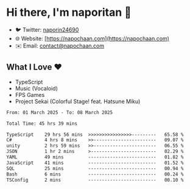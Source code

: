 # Hi there, I'm naporitan 👋

- 🐦 Twitter: [naporin24690](https://twitter.com/naporin24690)
- 🌐 Website: [https://napochaan.com](https://napochaan.com)
- ✉️ Email: [contact@napochaan.com](mailto:contact@napochaan.com)

## What I Love ❤️
- TypeScript
- Music (Vocaloid)
- FPS Games
- Project Sekai (Colorful Stage! feat. Hatsune Miku)

<!--START_SECTION:waka-->

```txt
From: 01 March 2025 - To: 08 March 2025

Total Time: 45 hrs 39 mins

TypeScript    29 hrs 56 mins  >>>>>>>>>>>>>>>>---------   65.58 %
C#            4 hrs 8 mins    >>-----------------------   09.07 %
unity         2 hrs 59 mins   >>-----------------------   06.55 %
JSON          1 hr 2 mins     >------------------------   02.29 %
YAML          49 mins         -------------------------   01.82 %
JavaScript    41 mins         -------------------------   01.52 %
SQL           25 mins         -------------------------   00.94 %
Bash          6 mins          -------------------------   00.24 %
TSConfig      2 mins          -------------------------   00.10 %
```

<!--END_SECTION:waka-->

